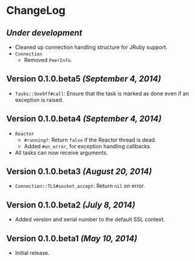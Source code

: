 # ChangeLog

## _Under development_

- Cleaned up connection handling structure for JRuby support.
- `Connection`
    - Removed `PeerInfo`.

## Version 0.1.0.beta5 _(September 4, 2014)_

- `Tasks::OneOff#call`: Ensure that the task is marked as done even if an
    exception is raised.

## Version 0.1.0.beta4 _(September 4, 2014)_

- `Reactor`
    - `#running?`: Return `false` if the Reactor thread is dead.
    - Added `#on_error`, for exception handling callbacks.
- All tasks can now receive arguments.

## Version 0.1.0.beta3 _(August 20, 2014)_

- `Connection::TLS#socket_accept`: Return `nil` on error.

## Version 0.1.0.beta2 _(July 8, 2014)_

- Added version and serial number to the default SSL context.

## Version 0.1.0.beta1 _(May 10, 2014)_

 - Initial release.
